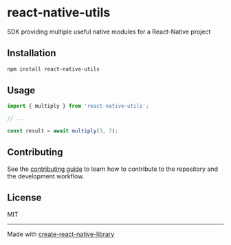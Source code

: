 # react-native-utils

SDK providing multiple useful native modules for a React-Native project

## Installation

```sh
npm install react-native-utils
```

## Usage

```js
import { multiply } from 'react-native-utils';

// ...

const result = await multiply(3, 7);
```

## Contributing

See the [contributing guide](CONTRIBUTING.md) to learn how to contribute to the repository and the development workflow.

## License

MIT

---

Made with [create-react-native-library](https://github.com/callstack/react-native-builder-bob)
